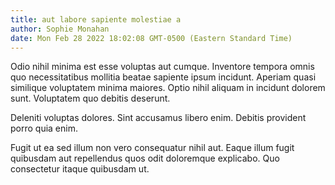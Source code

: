 ```yaml
---
title: aut labore sapiente molestiae a
author: Sophie Monahan
date: Mon Feb 28 2022 18:02:08 GMT-0500 (Eastern Standard Time)
---
```

Odio nihil minima est esse voluptas aut cumque. Inventore tempora omnis quo necessitatibus mollitia beatae sapiente ipsum incidunt. Aperiam quasi similique voluptatem minima maiores. Optio nihil aliquam in incidunt dolorem sunt. Voluptatem quo debitis deserunt.

 Deleniti voluptas dolores. Sint accusamus libero enim. Debitis provident porro quia enim.

 Fugit ut ea sed illum non vero consequatur nihil aut. Eaque illum fugit quibusdam aut repellendus quos odit doloremque explicabo. Quo consectetur itaque quibusdam ut.